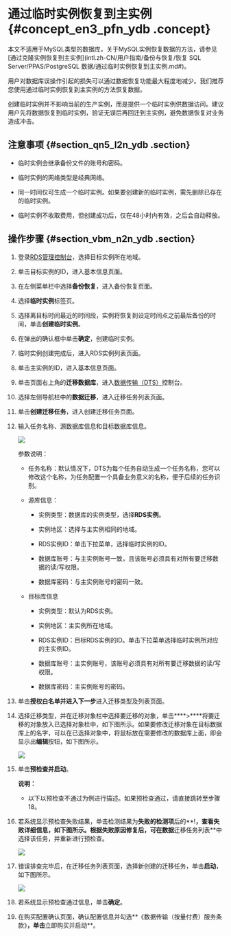 # 通过临时实例恢复到主实例 {#concept_en3_pfn_ydb .concept}

本文不适用于MySQL类型的数据库，关于MySQL实例恢复数据的方法，请参见[通过克隆实例恢复到主实例](intl.zh-CN/用户指南/备份与恢复/恢复 SQL Server/PPAS/PostgreSQL 数据/通过临时实例恢复到主实例.md#)。

用户对数据库误操作引起的损失可以通过数据恢复功能最大程度地减少。我们推荐您使用通过临时实例恢复到主实例的方法恢复数据。

创建临时实例并不影响当前的生产实例，而是提供一个临时实例供数据访问。建议用户先将数据恢复到临时实例，验证无误后再回迁到主实例，避免数据恢复对业务造成冲击。

## 注意事项 {#section_qn5_l2n_ydb .section}

-   临时实例会继承备份文件的账号和密码。

-   临时实例的网络类型是经典网络。

-   同一时间仅可生成一个临时实例。如果要创建新的临时实例，需先删除已存在的临时实例。

-   临时实例不收取费用，但创建成功后，仅在48小时内有效，之后会自动释放。


## 操作步骤 {#section_vbm_n2n_ydb .section}

1.  登录[RDS管理控制台](https://rds.console.aliyun.com/)，选择目标实例所在地域。
2.  单击目标实例的ID，进入基本信息页面。
3.  在左侧菜单栏中选择**备份恢复**，进入备份恢复页面。
4.  选择**临时实例**标签页。
5.  选择离目标时间最近的时间段，实例将恢复到设定时间点之前最后备份的时间，单击**创建临时实例**。
6.  在弹出的确认框中单击**确定**，创建临时实例。
7.  临时实例创建完成后，进入RDS实例列表页面。
8.  单击主实例的ID，进入基本信息页面。
9.  单击页面右上角的**迁移数据库**，进入[数据传输（DTS）](http://dts.console.aliyun.com/)控制台。
10. 选择左侧导航栏中的**数据迁移**，进入迁移任务列表页面。
11. 单击**创建迁移任务**，进入创建迁移任务页面。
12. 输入任务名称、源数据库信息和目标数据库信息。

    ![](http://docs-aliyun.cn-hangzhou.oss.aliyun-inc.com/assets/pic/26207/cn_zh/1496825100821/%E8%BF%81%E7%A7%BB%E6%95%B0%E6%8D%AE.png)

    参数说明：

    -   任务名称：默认情况下，DTS为每个任务自动生成一个任务名称，您可以修改这个名称，为任务配置一个具备业务意义的名称，便于后续的任务识别。

    -   源库信息：

        -   实例类型：数据库的实例类型，选择**RDS实例**。

        -   实例地区：选择与主实例相同的地域。

        -   RDS实例ID：单击下拉菜单，选择临时实例的ID。

        -   数据库账号：与主实例账号一致，且该账号必须具有对所有要迁移数据的读/写权限。

        -   数据库密码：与主实例账号的密码一致。

    -   目标库信息

        -   实例类型：默认为RDS实例。

        -   实例地区：主实例所在地域。

        -   RDS实例ID：目标RDS实例的ID。单击下拉菜单选择临时实例所对应的主实例ID。

        -   数据库账号：主实例账号，该账号必须具有对所有要迁移数据的读/写权限。

        -   数据库密码：主实例账号的密码。

13. 单击**授权白名单并进入下一步**进入迁移类型及列表页面。
14. 选择迁移类型，并在迁移对象栏中选择要迁移的对象，单击****\>****将要迁移的对象放入已选择对象栏中，如下图所示。如果要修改迁移对象在目标数据库上的名字，可以在已选择对象中，将鼠标放在需要修改的数据库上面，即会显示出**编辑**按钮，如下图所示。

    ![](http://docs-aliyun.cn-hangzhou.oss.aliyun-inc.com/assets/pic/26207/cn_zh/1496827601510/%E9%80%89%E6%8B%A9%E8%BF%81%E7%A7%BB%E5%AF%B9%E8%B1%A1.png)

15. 单击**预检查并启动**。

    **说明：** 

    -   以下以预检查不通过为例进行描述。如果预检查通过，请直接跳转至步骤18。

16. 若系统显示预检查失败结果，单击检测结果为**失败的检测项**后的**!**，查看失败详细信息，如下图所示。根据失败原因修复后，可在数据**迁移任务列表**中选择该任务，并重新进行预检查。

    ![](http://docs-aliyun.cn-hangzhou.oss.aliyun-inc.com/assets/pic/26207/cn_zh/1496828913256/rds_newuser_image_024.png)

17. 错误排查完毕后，在迁移任务列表页面，选择新创建的迁移任务，单击**启动**，如下图所示。

    ![](http://docs-aliyun.cn-hangzhou.oss.aliyun-inc.com/assets/pic/26207/cn_zh/1496829072181/rds_newuser_image_025.png)

18. 若系统显示预检查通过信息，单击**确定**。
19. 在购买配置确认页面，确认配置信息并勾选**《数据传输（按量付费）服务条款》**，单击**立即购买并启动**。

